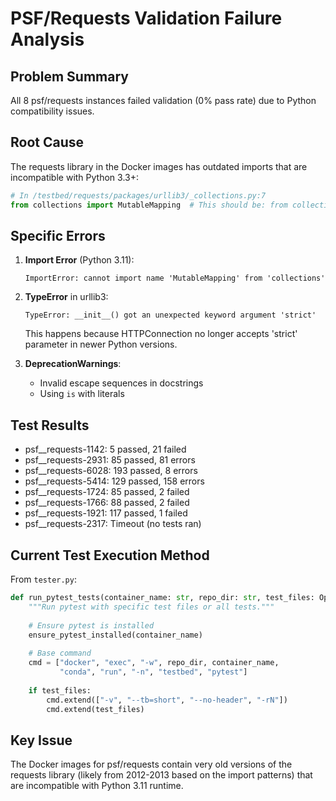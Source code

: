 # PSF/Requests Validation Failure Analysis

## Problem Summary
All 8 psf/requests instances failed validation (0% pass rate) due to Python compatibility issues.

## Root Cause
The requests library in the Docker images has outdated imports that are incompatible with Python 3.3+:

```python
# In /testbed/requests/packages/urllib3/_collections.py:7
from collections import MutableMapping  # This should be: from collections.abc import MutableMapping
```

## Specific Errors

1. **Import Error** (Python 3.11):
   ```
   ImportError: cannot import name 'MutableMapping' from 'collections'
   ```

2. **TypeError** in urllib3:
   ```
   TypeError: __init__() got an unexpected keyword argument 'strict'
   ```
   This happens because HTTPConnection no longer accepts 'strict' parameter in newer Python versions.

3. **DeprecationWarnings**:
   - Invalid escape sequences in docstrings
   - Using `is` with literals

## Test Results
- psf__requests-1142: 5 passed, 21 failed
- psf__requests-2931: 85 passed, 81 errors
- psf__requests-6028: 193 passed, 8 errors
- psf__requests-5414: 129 passed, 158 errors
- psf__requests-1724: 85 passed, 2 failed
- psf__requests-1766: 88 passed, 2 failed
- psf__requests-1921: 117 passed, 1 failed
- psf__requests-2317: Timeout (no tests ran)

## Current Test Execution Method

From `tester.py`:
```python
def run_pytest_tests(container_name: str, repo_dir: str, test_files: Optional[List[str]], timeout: int):
    """Run pytest with specific test files or all tests."""
    
    # Ensure pytest is installed
    ensure_pytest_installed(container_name)
    
    # Base command
    cmd = ["docker", "exec", "-w", repo_dir, container_name, 
           "conda", "run", "-n", "testbed", "pytest"]
    
    if test_files:
        cmd.extend(["-v", "--tb=short", "--no-header", "-rN"])
        cmd.extend(test_files)
```

## Key Issue
The Docker images for psf/requests contain very old versions of the requests library (likely from 2012-2013 based on the import patterns) that are incompatible with Python 3.11 runtime.
